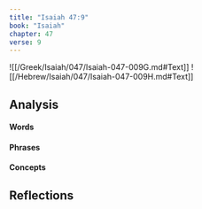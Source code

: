 ```yaml
---
title: "Isaiah 47:9"
book: "Isaiah"
chapter: 47
verse: 9
---
```

![[/Greek/Isaiah/047/Isaiah-047-009G.md#Text]]
![[/Hebrew/Isaiah/047/Isaiah-047-009H.md#Text]]

## Analysis

#### Words

#### Phrases

#### Concepts

## Reflections
